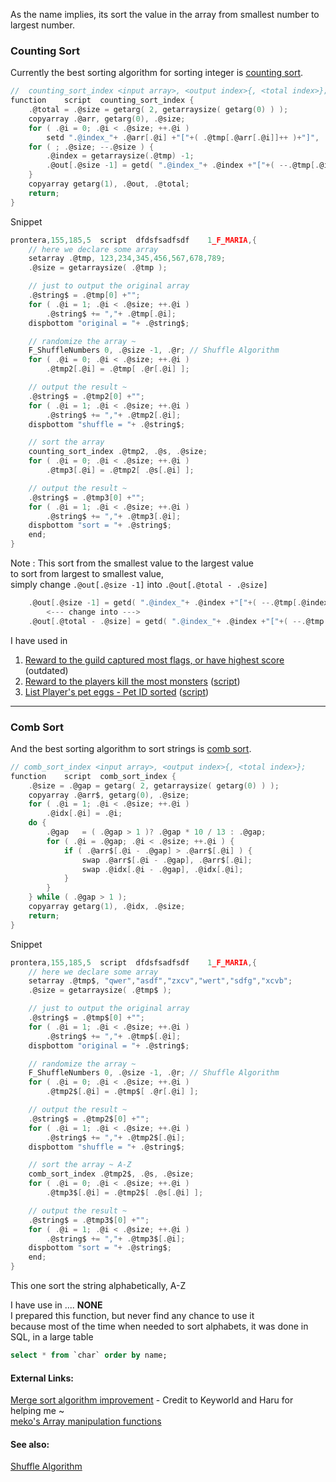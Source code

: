 As the name implies, its sort the value in the array from smallest number to largest number.

### Counting Sort
Currently the best sorting algorithm for sorting integer is [counting sort](https://en.wikipedia.org/wiki/Counting_sort).
```c
//	counting_sort_index <input array>, <output index>{, <total index>};
function	script	counting_sort_index	{
	.@total = .@size = getarg( 2, getarraysize( getarg(0) ) );
	copyarray .@arr, getarg(0), .@size;
	for ( .@i = 0; .@i < .@size; ++.@i )
		setd ".@index_"+ .@arr[.@i] +"["+( .@tmp[.@arr[.@i]]++ )+"]", .@i;
	for ( ; .@size; --.@size ) {
		.@index = getarraysize(.@tmp) -1;
		.@out[.@size -1] = getd( ".@index_"+ .@index +"["+( --.@tmp[.@index] )+"]" );
	}
	copyarray getarg(1), .@out, .@total;
	return;
}
```
Snippet
```c
prontera,155,185,5	script	dfdsfsadfsdf	1_F_MARIA,{
	// here we declare some array
	setarray .@tmp, 123,234,345,456,567,678,789;
	.@size = getarraysize( .@tmp );

	// just to output the original array
	.@string$ = .@tmp[0] +"";
	for ( .@i = 1; .@i < .@size; ++.@i )
		.@string$ += ","+ .@tmp[.@i];
	dispbottom "original = "+ .@string$;

	// randomize the array ~
	F_ShuffleNumbers 0, .@size -1, .@r; // Shuffle Algorithm
	for ( .@i = 0; .@i < .@size; ++.@i )
		.@tmp2[.@i] = .@tmp[ .@r[.@i] ];

	// output the result ~
	.@string$ = .@tmp2[0] +"";
	for ( .@i = 1; .@i < .@size; ++.@i )
		.@string$ += ","+ .@tmp2[.@i];
	dispbottom "shuffle = "+ .@string$;

	// sort the array
	counting_sort_index .@tmp2, .@s, .@size;
	for ( .@i = 0; .@i < .@size; ++.@i )
		.@tmp3[.@i] = .@tmp2[ .@s[.@i] ];

	// output the result ~
	.@string$ = .@tmp3[0] +"";
	for ( .@i = 1; .@i < .@size; ++.@i )
		.@string$ += ","+ .@tmp3[.@i];
	dispbottom "sort = "+ .@string$;
	end;
}
```
Note : This sort from the smallest value to the largest value  
to sort from largest to smallest value,  
simply change `.@out[.@size -1]` into `.@out[.@total - .@size]`
```c
	.@out[.@size -1] = getd( ".@index_"+ .@index +"["+( --.@tmp[.@index] )+"]" );
		<--- change into --->
	.@out[.@total - .@size] = getd( ".@index_"+ .@index +"["+( --.@tmp[.@index] )+"]" );
```

I have used in
1. [Reward to the guild captured most flags, or have highest score](https://rathena.org/board/topic/72989-capture-the-flag-woe-script/?do=findComment&comment=150735) (outdated)  
2. [Reward to the players kill the most monsters](https://rathena.org/board/topic/115299-how-to-make-when-event-ends-announce-the-top-3-winners/) ([script](https://github.com/AnnieRuru/customs/blob/master/scripts/top_hunter.txt))
3. [List Player's pet eggs - Pet ID sorted](http://herc.ws/board/topic/16567-hpet-egg-renewal-fixing/?do=findComment&comment=90504) ([script](https://github.com/AnnieRuru/Release/blob/master/scripts/Utility/pet_egg_deleter.txt))

-----------------------------------------------

### Comb Sort
And the best sorting algorithm to sort strings is [comb sort](https://en.wikipedia.org/wiki/Comb_sort).
```c
// comb_sort_index <input array>, <output index>{, <total index>};
function	script	comb_sort_index	{
	.@size = .@gap = getarg( 2, getarraysize( getarg(0) ) );
	copyarray .@arr$, getarg(0), .@size;
	for ( .@i = 1; .@i < .@size; ++.@i )
		.@idx[.@i] = .@i;
	do {
		.@gap   = ( .@gap > 1 )? .@gap * 10 / 13 : .@gap;
		for ( .@i = .@gap; .@i < .@size; ++.@i ) {
			if ( .@arr$[.@i - .@gap] > .@arr$[.@i] ) {
				swap .@arr$[.@i - .@gap], .@arr$[.@i];
				swap .@idx[.@i - .@gap], .@idx[.@i];
			}
		}
	} while ( .@gap > 1 );
	copyarray getarg(1), .@idx, .@size;
	return;
}
```
Snippet
```c
prontera,155,185,5	script	dfdsfsadfsdf	1_F_MARIA,{
	// here we declare some array
	setarray .@tmp$, "qwer","asdf","zxcv","wert","sdfg","xcvb";
	.@size = getarraysize( .@tmp$ );

	// just to output the original array
	.@string$ = .@tmp$[0] +"";
	for ( .@i = 1; .@i < .@size; ++.@i )
		.@string$ += ","+ .@tmp$[.@i];
	dispbottom "original = "+ .@string$;

	// randomize the array ~
	F_ShuffleNumbers 0, .@size -1, .@r; // Shuffle Algorithm
	for ( .@i = 0; .@i < .@size; ++.@i )
		.@tmp2$[.@i] = .@tmp$[ .@r[.@i] ];

	// output the result ~
	.@string$ = .@tmp2$[0] +"";
	for ( .@i = 1; .@i < .@size; ++.@i )
		.@string$ += ","+ .@tmp2$[.@i];
	dispbottom "shuffle = "+ .@string$;

	// sort the array ~ A-Z
	comb_sort_index .@tmp2$, .@s, .@size;
	for ( .@i = 0; .@i < .@size; ++.@i )
		.@tmp3$[.@i] = .@tmp2$[ .@s[.@i] ];

	// output the result ~
	.@string$ = .@tmp3$[0] +"";
	for ( .@i = 1; .@i < .@size; ++.@i )
		.@string$ += ","+ .@tmp3$[.@i];
	dispbottom "sort = "+ .@string$;
	end;
}
```
This one sort the string alphabetically, A-Z

I have use in .... **NONE**  
I prepared this function, but never find any chance to use it  
because most of the time when needed to sort alphabets, it was done in SQL, in a large table
```sql
select * from `char` order by name;
```

#### External Links:
[Merge sort algorithm improvement](http://herc.ws/board/topic/4321-help-me-improve-this-merge-sort-algorithm/) - Credit to Keyworld and Haru for helping me ~  
[meko's Array manipulation functions](http://herc.ws/board/topic/14817-array-manipulation-functions/)

#### See also:
[Shuffle Algorithm](https://github.com/AnnieRuru/Release/blob/master/Guides/Shuffle%20Algorithm.md)
